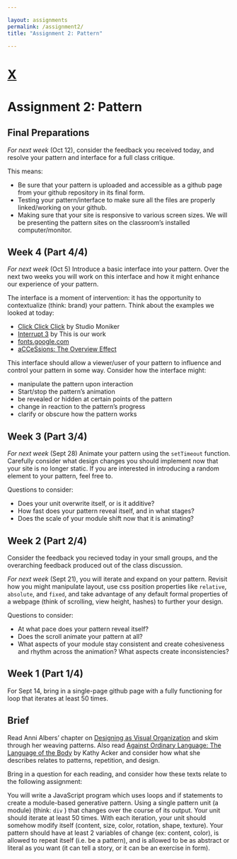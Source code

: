 ```yaml
---

layout: assignments
permalink: /assignment2/
title: "Assignment 2: Pattern"

---
```


# [X](/)
# Assignment 2: Pattern

## Final Preparations

*For next week* (Oct 12), consider the feedback you received today, and resolve your pattern and interface for a full class critique. 

This means: 
- Be sure that your pattern is uploaded and accessible as a github page from your github repository in its final form.
- Testing your pattern/interface to make sure all the files are properly linked/working on your github.
- Making sure that your site is responsive to various screen sizes. We will be presenting the pattern sites on the classroom&rsquo;s installed computer/monitor. 



## Week 4 (Part 4/4)

*For next week* (Oct 5) Introduce a basic interface into your pattern. Over the next two weeks you will work on this interface and how it might enhance our experience of your pattern. 

The interface is a moment of intervention: it has the opportunity to contextualize (think: brand) your pattern. Think about the examples we looked at today: 
- [Click Click Click](https://clickclickclick.click/) by Studio Moniker
- [Interrupt 3](http://www.irq3.interrupt.xyz/) by This is our work
- [fonts.google.com](https://fonts.google.com/)
- [aCCeSsions: The Overview Effect](https://accessions.org/issue-2/)

This interface should allow a viewer/user of your pattern to influence and control your pattern in some way. Consider how the interface might: 
- manipulate the pattern upon interaction
- Start/stop the pattern&rsquo;s animation
- be revealed or hidden at certain points of the pattern
- change in reaction to the pattern&rsquo;s progress
- clarify or obscure how the pattern works



## Week 3 (Part 3/4)

*For next week* (Sept 28) Animate your pattern using the `setTimeout` function. Carefully consider what design changes you should implement now that your site is no longer static. If you are interested in introducing a random element to your pattern, feel free to. 

Questions to consider: 
- Does your unit overwrite itself, or is it additive?
- How fast does your pattern reveal itself, and in what stages?
- Does the scale of your module shift now that it is animating? 



## Week 2 (Part 2/4)

 Consider the feedback you recieved today in your small groups, and the overarching feedback produced out of the class discussion.

*For next week* (Sept 21), you will iterate and expand on your pattern. Revisit how you might manipulate layout, use css position properties like `relative`, `absolute`, and `fixed`, and take advantage of any default formal properties of a webpage (think of scrolling, view height, hashes) to further your design. 

Questions to consider: 
- At what pace does your pattern reveal itself?
- Does the scroll animate your pattern at all? 
- What aspects of your module stay consistent and create cohesiveness and rhythm across the animation? What aspects create inconsistencies? 


## Week 1 (Part 1/4)

For Sept 14, bring in a single-page github page with a fully functioning for loop that iterates at least 50 times.

## Brief
Read Anni Albers’ chapter on [Designing as Visual Organization](http://s3.amazonaws.com/arena-attachments/2597972/2065c555bbd04503da9df3d3ec5052dc.pdf?1535137003) and skim through her weaving patterns. Also read [Against Ordinary Language: The Language of the Body](http://s3.amazonaws.com/arena-attachments/2598476/32ee9b74216346c153e4600a745e0586.pdf?1535145818) by Kathy Acker and consider how what she describes relates to patterns, repetition, and design. 

Bring in a question for each reading, and consider how these texts relate to the following assignment:

You will write a JavaScript program which uses loops and if statements to create a module-based generative pattern. Using a single pattern unit (a module) (think: `div` ) that changes over the course of its output. Your unit should iterate at least 50 times. With each iteration, your unit should somehow modify itself (content, size, color, rotation, shape, texture). Your pattern should have at least 2 variables of change (ex: content, color), is allowed to repeat itself (i.e. be a pattern), and is allowed to be as abstract or literal as you want (it can tell a story, or it can be an exercise in form).

